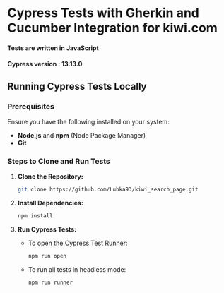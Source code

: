 # Cypress Tests with Gherkin and Cucumber Integration for kiwi.com 


#### Tests are written in JavaScript
#### Cypress version : 13.13.0



## Running Cypress Tests Locally

### Prerequisites
Ensure you have the following installed on your system:
- **Node.js** and **npm** (Node Package Manager)
- **Git**

### Steps to Clone and Run Tests

1. **Clone the Repository:**
    ```bash
    git clone https://github.com/Lubka93/kiwi_search_page.git
    ```

2. **Install Dependencies:**
    ```bash
    npm install
    ```

3. **Run Cypress Tests:**
    - To open the Cypress Test Runner:
        ```bash
        npm run open
        ```
    - To run all tests in headless mode:
        ```bash
        npm run runner
        ```